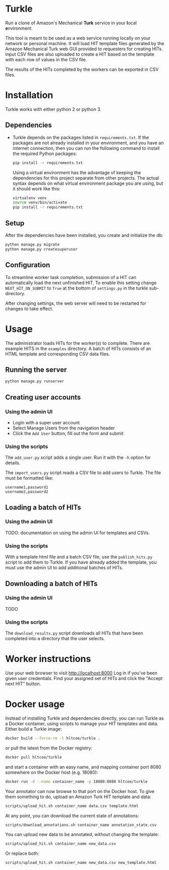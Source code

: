 # Turkle #

Run a clone of Amazon's Mechanical **Turk** service in your **l**ocal
**e**nvironment.

This tool is meant to be used as a web service running locally on your network
or personal machine. It will load HIT template files generated by the Amazon
Mechanical Turk web GUI provided to requesters for creating HITs. Input CSV files are
also uploaded to create a HIT based on the template with each row of
values in the CSV file.

The results of the HITs completed by the workers can be exported in CSV files.


# Installation #

Turkle works with either python 2 or python 3.

## Dependencies ##

- Turkle depends on the packages listed in `requirements.txt`.
  If the packages are not already installed in your environment, and you have
  an internet connection, then you can run the following command to install
  the required Python packages:

  ```bash
  pip install -r requirements.txt
  ```

  Using a virtual environment has the advantage of keeping the dependencies
  for this project separate from other projects. The actual syntax depends
  on what virtual environment package you are using, but it should work like this: 

  ```bash
  virtualenv venv
  source venv/bin/activate
  pip install -r requirements.txt
  ```

## Setup ##

After the dependencies have been installed, you create and initialize the db:

```bash
python manage.py migrate
python manage.py createsuperuser
```

## Configuration ##

To streamline worker task completion, submission of a HIT can
automatically load the next unfinished HIT.  To enable this setting
change `NEXT_HIT_ON_SUBMIT` to `True` at the bottom of `settings.py`
in the turkle sub-directory.

After changing settings, the web server will need to be restarted for
changes to take effect.

# Usage

The administrator loads HITs for the worker(s) to complete.
There are example HITS in the `examples` directory.
A batch of HITs consists of an HTML template and corresponding CSV data files.

## Running the server ##

```bash
python manage.py runserver
```

## Creating user accounts ##

### Using the admin UI
 * Login with a super user account
 * Select Manage Users from the navigation header
 * Click the `Add User` button, fill out the form and submit

### Using the scripts
The `add_user.py` script adds a single user. Run it with the `-h` option for details.

The `import_users.py` script reads a CSV file to add users to Turkle.
The file must be formatted like:
```
username1,password1
username2,password2
```

## Loading a batch of HITs ##

### Using the admin UI

TODO: documentation on using the admin UI for templates and CSVs.

### Using the scripts
With a template html file and a batch CSV file, use the 
`publish_hits.py` script to add them to Turkle.
If you have already added the template, you must use the admin UI
to add additional batches of HITs.

## Downloading a batch of HITs ##

### Using the admin UI

TODO

### Using the scripts
The `download_results.py` script downloads all HITs that have been completed
into a directory that the user selects.

# Worker instructions

Use your web browser to visit [http://localhost:8000](http://localhost:8000)
Log in if you've been given user credentials.
Find your assigned set of HITs and click the "Accept next HIT" button.

# Docker usage

Instead of installing Turkle and dependencies directly, you can run Turkle as a Docker container, using scripts to manage your HIT templates and data.  Either build a Turkle image:

```bash
docker build --force-rm -t hltcoe/turkle .
```

or pull the latest from the Docker registry:

```bash
docker pull hltcoe/turkle
```

and start a container with an easy name, and mapping container port 8080 somewhere on the Docker host (e.g. 18080):

```bash
docker run -d --name container_name -p 18080:8080 hltcoe/turkle
```

Your annotator can now browse to that port on the Docker host.  To give them something to do, upload an Amazon Turk HIT template and data:

```bash
scripts/upload_hit.sh container_name data.csv template.html
```

At any point, you can download the current state of annotations:

```bash
scripts/download_annotations.sh container_name annotation_state.csv
```

You can upload new data to be annotated, without changing the template:

```bash
scripts/upload_hit.sh container_name new_data.csv
```

Or replace both:

```bash
scripts/upload_hit.sh container_name new_data.csv new_template.html
```
